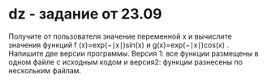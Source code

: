 # dz - задание от 23.09 
Получите от пользователя значение переменной x и вычислите значения функций f (x)=exp(−∣x∣)sin(x) и g(x)=exp(−∣x∣)cos(x) .
Напишите две версии программы. Версия 1: все функции размещены в одном файле с исходным кодом и версия2: функции разнесены по нескольким файлам.
